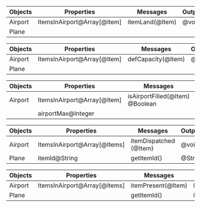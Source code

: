 | Objects       | Properties                          |  Messages                                  | Outputs  |
| -------       | --------------------------          |  ----------------                          | -------- |
| Airport       | ItemsInAirport@Array[@Item]         | itemLand(@Item)                            |@void     |
| Plane         |                                     |                                            |          |



| Objects       | Properties                          |  Messages                                  | Outputs  |
| -------       | --------------------------          |  ----------------                          | -------- |
| Airport       | ItemsInAirport@Array[@Item]         | defCapacity(@Item)                         | @void    |
| Plane         |                                     |                                            |          |



| Objects       | Properties                          |  Messages                                  | Outputs  |
| -------       | --------------------------          |  ----------------                          | -------- |
| Airport       | ItemsInAirport@Array[@Item]         | isAirportFilled(@Item)                      @Boolean  |
|               | airportMax@Integer                  |                                            |          |



| Objects       | Properties                          |Messages                                    | Outputs  |
| -------       | --------------------------          |----------------                            | -------- |
| Airport       | ItemsInAirport@Array[@Items]        |itemDispatched (@Item)                      |@void
| Plane         | itemId@String                       |getItemId()                                 |@String   |



| Objects       | Properties                          |Messages                                    | Outputs  |
| -------       | --------------------------          |----------------                            | -------- |
| Airport       | ItemsInAirport@Array[@Items]        |itemPresent(@Item)                          |@Boolean
| Plane         |                                     |getItemId()                                 |@String   |


